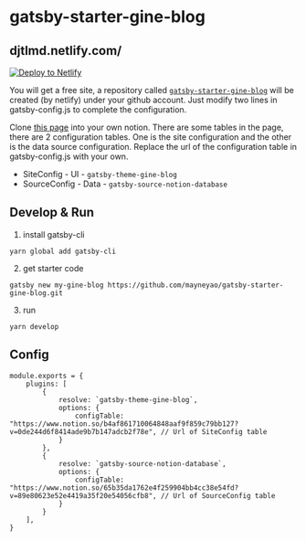 # gatsby-starter-gine-blog


## djtlmd.netlify.com/

<a href="https://app.netlify.com/start/deploy?repository=https://github.com/mayneyao/gatsby-starter-gine-blog" target="_blank"><img src="https://www.netlify.com/img/deploy/button.svg" alt="Deploy to Netlify"></a>


You will get a free site, a repository called [`gatsby-starter-gine-blog`](https://github.com/mayneyao/gatsby-starter-gine-blog) will be created (by netlify) under your github account. Just modify two lines in gatsby-config.js to complete the configuration.

Clone [this page](https://www.notion.so/share-blog-table-60e00520137944a4a45a437c7d089488) into your own notion. There are some tables in the page, there are 2 configuration tables. One is the site configuration and the other is the data source configuration. Replace the url of the configuration table in gatsby-config.js with your own.


+ SiteConfig - UI -  `gatsby-theme-gine-blog`     
+ SourceConfig - Data -  `gatsby-source-notion-database` 
    

## Develop & Run


1. install gatsby-cli

```
yarn global add gatsby-cli
```

2. get starter code 

```
gatsby new my-gine-blog https://github.com/mayneyao/gatsby-starter-gine-blog.git

```
3. run 

```
yarn develop
```

## Config

```
module.exports = {
    plugins: [
        {
            resolve: `gatsby-theme-gine-blog`,
            options: {
                configTable: "https://www.notion.so/b4af861710064848aaf9f859c79bb127?v=0de244d6f8414ade9b7b147adcb2f78e", // Url of SiteConfig table
            }
        },
        {
            resolve: `gatsby-source-notion-database`,
            options: {
                configTable: "https://www.notion.so/65b35da1762e4f259904bb4cc38e54fd?v=89e80623e52e4419a35f20e54056cfb8", // Url of SourceConfig table
            }
        }
    ],
}
```
